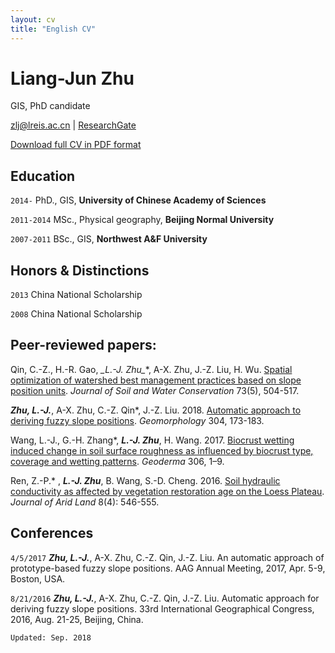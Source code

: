 ```yaml
---
layout: cv
title: "English CV"
---
```


# Liang-Jun Zhu

GIS, PhD candidate

<div id="webaddress"><i class="fa fa-envelope">
</i> <a href="mailto:zlj@lreis.ac.cn">zlj@lreis.ac.cn</a>
|
<i class="fa fa-archive">
</i> <a href="https://www.researchgate.net/profile/Liangjun_Zhu">ResearchGate</a></div>

[Download full CV in PDF format](http://zhulj-blog.oss-cn-beijing.aliyuncs.com/CV/cv_ljzhu_en.pdf "CV-English")

## Education

`2014-` PhD., GIS, **University of Chinese Academy of Sciences**

`2011-2014` MSc., Physical geography, **Beijing Normal University**

`2007-2011` BSc., GIS, **Northwest A&F University**

## Honors & Distinctions

`2013` China National Scholarship

`2008` China National Scholarship

## Peer-reviewed papers:

Qin, C.-Z., H.-R. Gao,  **_L.-J. Zhu*_**, A-X. Zhu, J.-Z. Liu, H. Wu. [Spatial optimization of watershed best management practices based on slope position units](https://doi.org/10.2489/jswc.73.5.504). _Journal of Soil and Water Conservation_ 73(5), 504-517.

**_Zhu, L.-J._**, A-X. Zhu, C.-Z. Qin*, J.-Z. Liu. 2018. [Automatic approach to deriving fuzzy slope positions](https://doi.org/10.1016/j.geomorph.2017.12.024).  _Geomorphology_ 304, 173-183.

Wang, L.-J., G.-H. Zhang*, **_L.-J. Zhu_**, H. Wang. 2017. [Biocrust wetting induced change in soil surface roughness as influenced by biocrust type, coverage and wetting patterns](http://dx.doi.org/10.1016/j.geoderma.2017.06.032). _Geoderma_ 306, 1–9.

Ren, Z.-P.* , **_L.-J. Zhu_**, B. Wang, S.-D. Cheng. 2016. [Soil hydraulic conductivity as affected by vegetation restoration age on the Loess Plateau](http://dx.doi.org/10.1007/s40333-016-0010-2). _Journal of Arid Land_ 8(4): 546-555.

## Conferences

`4/5/2017` **_Zhu, L.-J._**, A-X. Zhu, C.-Z. Qin, J.-Z. Liu. An automatic approach of prototype-based fuzzy slope positions. AAG Annual Meeting, 2017, Apr. 5-9, Boston, USA.

`8/21/2016` **_Zhu, L.-J._**, A-X. Zhu, C.-Z. Qin, J.-Z. Liu. Automatic approach for deriving fuzzy slope positions. 33rd International Geographical Congress, 2016, Aug. 21-25, Beijing, China.

`Updated: Sep. 2018`
